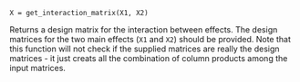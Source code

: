 ```
X = get_interaction_matrix(X1, X2)
```

Returns a design matrix for the interaction between effects. The design matrices for the two main effects (`X1` and `X2`) should be provided.    Note that this function will not check if the supplied matrices are really the design matrices - it just creats all the combination of column products among the input matrices.
